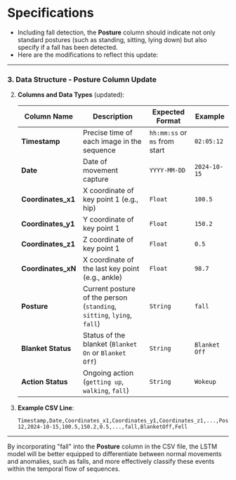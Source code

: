 # Specifications 
- Including fall detection, the **Posture** column should indicate not only standard postures (such as standing, sitting, lying down) but also specify if a fall has been detected. 
- Here are the modifications to reflect this update:

---

### **3. Data Structure - Posture Column Update**

2. **Columns and Data Types** (updated):

   | **Column Name**         | **Description**                                                                | **Expected Format**     | **Example**              |
   |--------------------------|--------------------------------------------------------------------------------|-------------------------|--------------------------|
   | **Timestamp**            | Precise time of each image in the sequence                                     | `hh:mm:ss` or `ms` from start | `02:05:12`             |
   | **Date**                 | Date of movement capture                                                      | `YYYY-MM-DD`           | `2024-10-15`             |
   | **Coordinates_x1**       | X coordinate of key point 1 (e.g., hip)                                       | `Float`                | `100.5`                  |
   | **Coordinates_y1**       | Y coordinate of key point 1                                                   | `Float`                | `150.2`                  |
   | **Coordinates_z1**       | Z coordinate of key point 1                                                   | `Float`                | `0.5`                    |
   | **Coordinates_xN**       | X coordinate of the last key point (e.g., ankle)                              | `Float`                | `98.7`                   |
   | **Posture**              | Current posture of the person (`standing`, `sitting`, `lying`, `fall`)        | `String`               | `fall`                   |
   | **Blanket Status**       | Status of the blanket (`Blanket On` or `Blanket Off`)                         | `String`               | `Blanket Off`            |
   | **Action Status**        | Ongoing action (`getting up`, `walking`, `fall`)                              | `String`               | `Wokeup`                 |

3. **Example CSV Line**:

   ```
   Timestamp,Date,Coordinates_x1,Coordinates_y1,Coordinates_z1,...,Posture,Blanket_Status,Action_Status
   12,2024-10-15,100.5,150.2,0.5,...,fall,BlanketOff,Fell
   ```

---

By incorporating "fall" into the **Posture** column in the CSV file, the LSTM model will be better equipped to differentiate between normal movements and anomalies, such as falls, and more effectively classify these events within the temporal flow of sequences.

